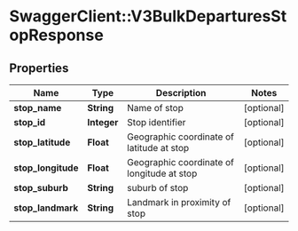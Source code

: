# SwaggerClient::V3BulkDeparturesStopResponse

## Properties
Name | Type | Description | Notes
------------ | ------------- | ------------- | -------------
**stop_name** | **String** | Name of stop | [optional] 
**stop_id** | **Integer** | Stop identifier | [optional] 
**stop_latitude** | **Float** | Geographic coordinate of latitude at stop | [optional] 
**stop_longitude** | **Float** | Geographic coordinate of longitude at stop | [optional] 
**stop_suburb** | **String** | suburb of stop | [optional] 
**stop_landmark** | **String** | Landmark in proximity of stop | [optional] 

